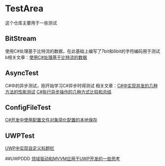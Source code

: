 # TestArea
这个仓库主要用于一些测试

## BitStream
使用C#处理基于比特流的数据，在此基础上编写了7bit和6bit的字符编码用于测试
b相关文章：[使用C#处理基于比特流的数据](http://www.cnblogs.com/durow/p/5957306.html)

## AsyncTest
C#中的异步测试，刚开始学习C#异步时得测试
相关文章：[C#中实现并发的几种方法的性能测试](http://www.cnblogs.com/durow/p/4837746.html)
         [C#执行异步操作的几种方式比较和总结](http://www.cnblogs.com/durow/p/4826653.html)

## ConfigFileTest
[C#开发中使用配置文件对象简化配置的本地保存](http://www.cnblogs.com/durow/p/4840672.html)

## UWPTest
[UWP中实现自定义标题栏](http://www.cnblogs.com/durow/p/4897773.html)

##UWPDDD
[领域驱动和MVVM应用于UWP开发的一些思考](http://www.cnblogs.com/durow/p/4922964.html)
